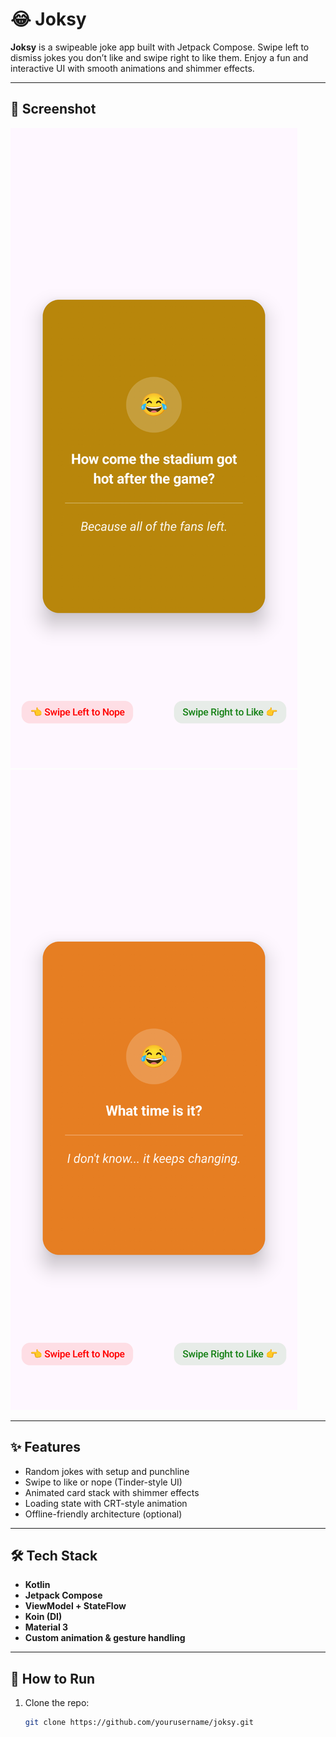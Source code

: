 # 😂 Joksy

**Joksy** is a swipeable joke app built with Jetpack Compose. Swipe left to dismiss jokes you don’t like and swipe right to like them. Enjoy a fun and interactive UI with smooth animations and shimmer effects.

---

## 📱 Screenshot

![Joke](https://github.com/Sakthi-Developer/Joksy/blob/master/screen_1.png) 
![Joke](https://github.com/Sakthi-Developer/Joksy/blob/master/screen_2.png)


---

## ✨ Features

- Random jokes with setup and punchline
- Swipe to like or nope (Tinder-style UI)
- Animated card stack with shimmer effects
- Loading state with CRT-style animation
- Offline-friendly architecture (optional)

---

## 🛠 Tech Stack

- **Kotlin**
- **Jetpack Compose**
- **ViewModel + StateFlow**
- **Koin (DI)**
- **Material 3**
- **Custom animation & gesture handling**

---

## 🚀 How to Run

1. Clone the repo:
   ```bash
   git clone https://github.com/yourusername/joksy.git
